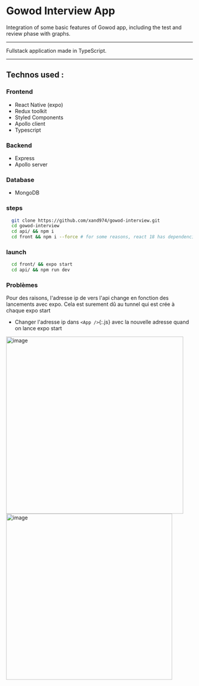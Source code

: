 # Gowod Interview App 

Integration of some basic features of Gowod app, including the test and review phase with graphs.

--- 

Fullstack application made in TypeScript.

---
## Technos used : 

### Frontend
- React Native (expo)
- Redux toolkit
- Styled Components
- Apollo client
- Typescript

### Backend
- Express
- Apollo server

### Database
- MongoDB


### steps
```sh
  git clone https://github.com/xand974/gowod-interview.git
  cd gowod-interview
  cd api/ && npm i
  cd front && npm i --force # for some reasons, react 18 has dependencies issues with react-test-renderer
```

### launch
```sh
  cd front/ && expo start
  cd api/ && npm run dev
```

### Problèmes
Pour des raisons, l'adresse ip de vers l'api change en fonction des lancements avec expo. Cela est surement dû au tunnel qui est crée à chaque expo start
- Changer l'adresse ip dans `<App />`{:.js} avec la nouvelle adresse quand on lance expo start
<img width="478" alt="image" src="https://user-images.githubusercontent.com/75538669/190898368-669186f1-9faf-4576-bc19-a707ebd13b5a.png">
<img width="448" alt="image" src="https://user-images.githubusercontent.com/75538669/190898419-9efabc86-d4fa-4be0-9698-7f466cf838f7.png">

